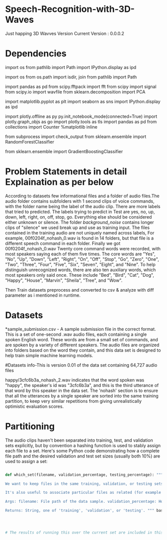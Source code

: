 # Speech-Recognition-with-3D-Waves


Just happing 3D Wavves
Version
Current Version : 0.0.0.2
# Dependencies
import os
from pathlib import Path
import IPython.display as ipd

import os
from os.path import isdir, join
from pathlib import Path

import pandas as pd 
from scipy.fftpack import fft
from scipy import signal
from scipy.io import wavfile
from sklearn.decomposition import PCA

import matplotlib.pyplot as plt
import seaborn as sns
import IPython.display as ipd

import plotly.offline as py
py.init_notebook_mode(connected=True)
import plotly.graph_objs as go
import plotly.tools as tls
import pandas as pd
from collections import Counter
%matplotlib inline

from subprocess import check_output
from sklearn.ensemble import RandomForestClassifier

from sklearn.ensemble import GradientBoostingClassifier



# Problem Statements in detail Explaination as per below 



According to datasets few informational files and a folder of audio files.The audio folder contains subfolders with 1 second clips of voice commands, with the folder name being the label of the audio clip. There are more labels that tried to predicted. The labels trying to predict in Test are yes, no, up, down, left, right, on, off, stop, go. Everything else should be considered either unknown or silence. The folder _background_noise_ contains longer clips of "silence" we used break up and use as training input.
The files contained in the training audio are not uniquely named across labels, For example, 00f0204f_nohash_0.wav is found in 14 folders, but that file is a different speech command in each folder. Finally we got 00f0204f_nohash_0.wav
Twenty core command words were recorded, with most speakers saying each of them five times. The core words are "Yes", "No", "Up", "Down", "Left", "Right", "On", "Off", "Stop", "Go", "Zero", "One", "Two", "Three", "Four", "Five", "Six", "Seven", "Eight", and "Nine". To help distinguish unrecognized words, there are also ten auxiliary words, which most speakers only said once. These include "Bed", "Bird", "Cat", "Dog", "Happy", "House", "Marvin", "Sheila", "Tree", and "Wow".

Then Train datasets preprocess and converted to csv & analyze with diff parameter as i mentioned in runtime.




# Datasets

*sample_submission.csv - A sample submission file in the correct format.
This is a set of one-second .wav audio files, each containing a single spoken English word. These words are from a small set of commands, and are spoken by a variety of different speakers. The audio files are organized into folders based on the word they contain, and this data set is designed to help train simple machine learning models.

#Datasets info-This is version 0.01 of the data set containing 64,727 audio files

happy/3cfc6b3a_nohash_2.wav indicates that the word spoken was "happy", the speaker's id was "3cfc6b3a", and this is the third utterance of that word by this speaker in the data set. The 'nohash' section is to ensure that all the utterances by a single speaker are sorted into the same training partition, to keep very similar repetitions from giving unrealistically optimistic evaluation scores.




# Partitioning
The audio clips haven't been separated into training, test, and validation sets explicitly, but by convention a hashing function is used to stably assign each file to a set. Here's some Python code demonstrating how a complete file path and the desired validation and test set sizes (usually both 10%) are used to assign a set:















```python MAX_NUM_WAVS_PER_CLASS = 2**27 - 1 # ~134M

def which_set(filename, validation_percentage, testing_percentage): """Determines which data partition the file should belong to.

We want to keep files in the same training, validation, or testing sets even if new ones are added over time. This makes it less likely that testing samples will accidentally be reused in training when long runs are restarted for example. To keep this stability, a hash of the filename is taken and used to determine which set it should belong to. This determination only depends on the name and the set proportions, so it won't change as other files are added.

It's also useful to associate particular files as related (for example words spoken by the same person), so anything after 'nohash' in a filename is ignored for set determination. This ensures that 'bobby_nohash_0.wav' and 'bobby_nohash_1.wav' are always in the same set, for example.

Args: filename: File path of the data sample. validation_percentage: How much of the data set to use for validation. testing_percentage: How much of the data set to use for testing.

Returns: String, one of 'training', 'validation', or 'testing'. """ base_name = os.path.basename(filename) # We want to ignore anything after 'nohash' in the file name when # deciding which set to put a wav in, so the data set creator has a way of # grouping wavs that are close variations of each other. hash_name = re.sub(r'nohash.*$', '', base_name) # This looks a bit magical, but we need to decide whether this file should # go into the training, testing, or validation sets, and we want to keep # existing files in the same set even if more files are subsequently # added. # To do that, we need a stable way of deciding based on just the file name # itself, so we do a hash of that and then use that to generate a # probability value that we use to assign it. hash_name_hashed = hashlib.sha1(hash_name).hexdigest() percentage_hash = ((int(hash_name_hashed, 16) % (MAX_NUM_WAVS_PER_CLASS + 1)) * (100.0 / MAX_NUM_WAVS_PER_CLASS)) if percentage_hash < validation_percentage: result = 'validation' elif percentage_hash < (testing_percentage + validation_percentage): result = 'testing' else: result = 'training' return result ```......




# The results of running this over the current set are included in this archive as validation_list.txt and testing_list.txt. These text files contain the paths to all the files in each set, with each path on a new line. Any files that aren't in either of these lists can be considered to be part of the training set. finally we visualize the csv format feature with much more understanding purpose

